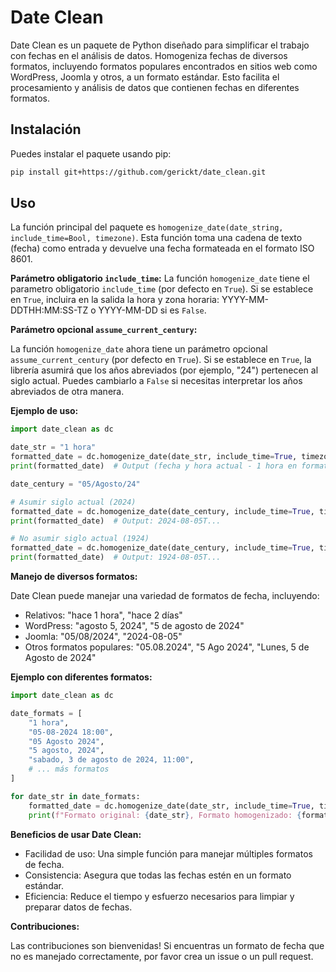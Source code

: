 # Date Clean

Date Clean es un paquete de Python diseñado para simplificar el trabajo con fechas en el análisis de datos. Homogeniza fechas de diversos formatos, incluyendo formatos populares encontrados en sitios web como WordPress, Joomla y otros, a un formato estándar. Esto facilita el procesamiento y análisis de datos que contienen fechas en diferentes formatos.

## Instalación

Puedes instalar el paquete usando pip:

```bash
pip install git+https://github.com/gerickt/date_clean.git
```

## Uso
La función principal del paquete es `homogenize_date(date_string, include_time=Bool, timezone)`. Esta función toma una cadena de texto (fecha) como entrada y devuelve una fecha formateada en el formato ISO 8601. 

**Parámetro obligatorio `include_time`:**
La función `homogenize_date` tiene el parametro obligatorio `include_time` (por defecto en `True`). Si se establece en `True`, incluira en la salida la hora y zona horaria: YYYY-MM-DDTHH:MM:SS-TZ o YYYY-MM-DD si es `False`.

**Parámetro opcional `assume_current_century`:**

La función `homogenize_date` ahora tiene un parámetro opcional `assume_current_century` (por defecto en `True`). Si se establece en `True`, la librería asumirá que los años abreviados (por ejemplo, "24") pertenecen al siglo actual. Puedes cambiarlo a `False` si necesitas interpretar los años abreviados de otra manera.

**Ejemplo de uso:**
```python
import date_clean as dc

date_str = "1 hora"
formatted_date = dc.homogenize_date(date_str, include_time=True, timezone="America/La_Paz")
print(formatted_date)  # Output (fecha y hora actual - 1 hora en formato ISO 8601): 2024-08-04T04:30:00-04:00

date_century = "05/Agosto/24"

# Asumir siglo actual (2024)
formatted_date = dc.homogenize_date(date_century, include_time=True, timezone="America/La_Paz")
print(formatted_date)  # Output: 2024-08-05T...

# No asumir siglo actual (1924)
formatted_date = dc.homogenize_date(date_century, include_time=True, timezone="America/La_Paz", assume_current_century=False)
print(formatted_date)  # Output: 1924-08-05T...
```

**Manejo de diversos formatos:**

Date Clean puede manejar una variedad de formatos de fecha, incluyendo:
- Relativos: "hace 1 hora", "hace 2 días"
- WordPress: "agosto 5, 2024", "5 de agosto de 2024"
- Joomla: "05/08/2024", "2024-08-05"
- Otros formatos populares: "05.08.2024", "5 Ago 2024", "Lunes, 5 de Agosto de 2024"

**Ejemplo con diferentes formatos:**
```python
import date_clean as dc

date_formats = [
    "1 hora",
    "05-08-2024 18:00",
    "05 Agosto 2024",
    "5 agosto, 2024",
    "sabado, 3 de agosto de 2024, 11:00",
    # ... más formatos
]

for date_str in date_formats:
    formatted_date = dc.homogenize_date(date_str, include_time=True, timezone="America/La_Paz")
    print(f"Formato original: {date_str}, Formato homogenizado: {formatted_date}")
```

**Beneficios de usar Date Clean:**
- Facilidad de uso: Una simple función para manejar múltiples formatos de fecha.
- Consistencia: Asegura que todas las fechas estén en un formato estándar.
- Eficiencia: Reduce el tiempo y esfuerzo necesarios para limpiar y preparar datos de fechas.

**Contribuciones:**

Las contribuciones son bienvenidas! Si encuentras un formato de fecha que no es manejado correctamente, por favor crea un issue o un pull request.
